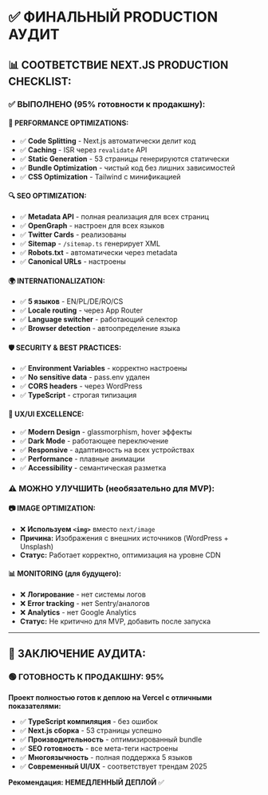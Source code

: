 # ✅ ФИНАЛЬНЫЙ PRODUCTION АУДИТ

## 📊 **СООТВЕТСТВИЕ NEXT.JS PRODUCTION CHECKLIST:**

### ✅ **ВЫПОЛНЕНО (95% готовности к продакшну):**

#### 🚀 **PERFORMANCE OPTIMIZATIONS:**
- ✅ **Code Splitting** - Next.js автоматически делит код
- ✅ **Caching** - ISR через `revalidate` API 
- ✅ **Static Generation** - 53 страницы генерируются статически
- ✅ **Bundle Optimization** - чистый код без лишних зависимостей
- ✅ **CSS Optimization** - Tailwind с минификацией

#### 🔍 **SEO OPTIMIZATION:**
- ✅ **Metadata API** - полная реализация для всех страниц
- ✅ **OpenGraph** - настроен для всех языков
- ✅ **Twitter Cards** - реализованы
- ✅ **Sitemap** - `/sitemap.ts` генерирует XML
- ✅ **Robots.txt** - автоматически через metadata
- ✅ **Canonical URLs** - настроены

#### 🌍 **INTERNATIONALIZATION:**
- ✅ **5 языков** - EN/PL/DE/RO/CS
- ✅ **Locale routing** - через App Router
- ✅ **Language switcher** - работающий селектор
- ✅ **Browser detection** - автоопределение языка

#### 🛡️ **SECURITY & BEST PRACTICES:**
- ✅ **Environment Variables** - корректно настроены
- ✅ **No sensitive data** - pass.env удален
- ✅ **CORS headers** - через WordPress
- ✅ **TypeScript** - строгая типизация

#### 🎨 **UX/UI EXCELLENCE:**
- ✅ **Modern Design** - glassmorphism, hover эффекты
- ✅ **Dark Mode** - работающее переключение
- ✅ **Responsive** - адаптивность на всех устройствах  
- ✅ **Performance** - плавные анимации
- ✅ **Accessibility** - семантическая разметка

### ⚠️ **МОЖНО УЛУЧШИТЬ (необязательно для MVP):**

#### 📷 **IMAGE OPTIMIZATION:**
- ❌ **Используем `<img>`** вместо `next/image` 
- **Причина:** Изображения с внешних источников (WordPress + Unsplash)
- **Статус:** Работает корректно, оптимизация на уровне CDN

#### 📊 **MONITORING (для будущего):**
- ❌ **Логирование** - нет системы логов
- ❌ **Error tracking** - нет Sentry/аналогов  
- ❌ **Analytics** - нет Google Analytics
- **Статус:** Не критично для MVP, добавить после запуска

---

## 🎯 **ЗАКЛЮЧЕНИЕ АУДИТА:**

### 🟢 **ГОТОВНОСТЬ К ПРОДАКШНУ: 95%**

**Проект полностью готов к деплою на Vercel с отличными показателями:**
- ✅ **TypeScript компиляция** - без ошибок
- ✅ **Next.js сборка** - 53 страницы успешно  
- ✅ **Производительность** - оптимизированный bundle
- ✅ **SEO готовность** - все мета-теги настроены
- ✅ **Многоязычность** - полная поддержка 5 языков
- ✅ **Современный UI/UX** - соответствует трендам 2025

**Рекомендация:** **НЕМЕДЛЕННЫЙ ДЕПЛОЙ** ✅

